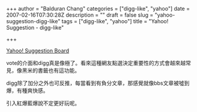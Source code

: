 +++
author = "Balduran Chang"
categories = ["digg-like", "yahoo"]
date = 2007-02-16T07:30:28Z
description = ""
draft = false
slug = "yahoo-suggestion-digg-like"
tags = ["digg-like", "yahoo"]
title = "Yahoo! Suggestion - digg-like"

+++


[Yahoo! Suggestion Board](http://suggestions.yahoo.com/ "Yahoo! Suggestion Board")

vote的介面和digg真是像極了。看來這種網友點選決定重要性的方式會越來越常見，像黑米的書籤也有這功能。

digg除了加分之外也可反推，每當看到有負分文章，那感覺就像bbs文章被噓到爆，有種爽快感。

引入紅爆藍爆說不定更好玩呢。

